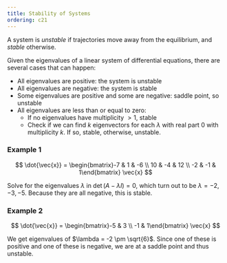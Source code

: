 ```yaml
---
title: Stability of Systems
ordering: c21
---
```


A system is _unstable_ if trajectories move away from the equilibrium, and _stable_ otherwise.

Given the eigenvalues of a linear system of differential equations, there are several cases that can happen:

- All eigenvalues are positive: the system is unstable
- All eigenvalues are negative: the system is stable
- Some eigenvalues are positive and some are negative: saddle point, so unstable
- All eigenvalues are less than or equal to zero:
  - If no eigenvalues have multiplicity $> 1$, stable
  - Check if we can find $k$ eigenvectors for each $\lambda$ with real part 0 with multiplicity $k$. If so, stable, otherwise, unstable.

### Example 1

$$
\dot{\vec{x}} = \begin{bmatrix}-7 & 1 & -6 \\ 10 & -4 & 12 \\ -2 & -1 & 1\end{bmatrix} \vec{x}
$$

Solve for the eigenvalues $\lambda$ in $\det(A - \lambda I) = 0$, which turn out to be $\lambda = -2, -3, -5$. Because they are all negative, this is stable.

### Example 2

$$
\dot{\vec{x}} = \begin{bmatrix}-5 & 3 \\ -1 & 1\end{bmatrix} \vec{x}
$$

We get eigenvalues of $\lambda = -2 \pm \sqrt{6}$. Since one of these is positive and one of these is negative, we are at a saddle point and thus unstable.
